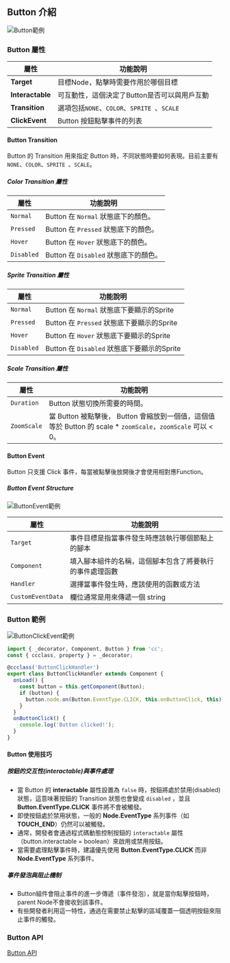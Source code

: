 
## **Button 介紹**

![Button範例](/webgame-engine/assets/cocos/common/Button/ButtonUIExample.png)

### **Button 屬性**

| 屬性   | 功能說明 |
| ------------------- | ------------------------------ |
|**Target**| 目標Node，點擊時需要作用於哪個目標 |
|**Interactable**| 可互動性，這個決定了Button是否可以與用戶互動 |
|**Transition**| 選項包括`NONE`、`COLOR`、`SPRITE `、`SCALE` |
|**ClickEvent**| Button 按鈕點擊事件的列表 |

#### Button Transition

Button 的 Transition 用來指定 Button 時，不同狀態時要如何表現。目前主要有 `NONE`、`COLOR`、`SPRITE `、`SCALE`。

##### Color Transition 屬性

| 屬性   | 功能說明 |
| ------------------- | ------------------------------ |
| `Normal` | Button 在 `Normal` 狀態底下的顏色。|
| `Pressed` | Button 在 `Pressed` 狀態底下的顏色。|
| `Hover` | Button 在 `Hover` 狀態底下的顏色。|
| `Disabled` | Button 在 `Disabled` 狀態底下的顏色。|

##### Sprite Transition 屬性

| 屬性   | 功能說明 |
| ------------------- | ------------------------------ |
| `Normal` | Button 在 `Normal` 狀態底下要顯示的Sprite |
| `Pressed` | Button 在 `Pressed` 狀態底下要顯示的Sprite |
| `Hover` | Button 在 `Hover` 狀態底下要顯示的Sprite |
| `Disabled` | Button 在 `Disabled` 狀態底下要顯示的Sprite |

##### Scale Transition 屬性

| 屬性   | 功能說明 |
| ------------------- | ------------------------------ |
| `Duration` | 	Button 狀態切換所需要的時間。|
| `ZoomScale` | 當 Button 被點擊後， Button 會縮放到一個值，這個值等於 Button 的 scale * `zoomScale`，`zoomScale` 可以 < 0。|

#### Button Event

Button 只支援 Click 事件，每當被點擊後放開後才會使用相對應Function。

##### Button Event Structure

![ButtonEvent範例](/webgame-engine/assets/cocos/common/Button/ButtonEventExample.PNG)

| 屬性   | 功能說明 |
| ------------------- | ------------------------------ |
|`Target`| 事件目標是指當事件發生時應該執行哪個節點上的腳本 |
|`Component`| 填入腳本組件的名稱，這個腳本包含了將要執行的事件處理函數 |
|`Handler`| 選擇當事件發生時，應該使用的函數或方法 |
|`CustomEventData`| 欄位通常是用來傳遞一個 string |

### **Button 範例**

![ButtonClickEvent範例](/webgame-engine/assets/cocos/common/Button/ButtonClickExample.gif)

```ts
import { _decorator, Component, Button } from 'cc';
const { ccclass, property } = _decorator;

@ccclass('ButtonClickHandler')
export class ButtonClickHandler extends Component {
  onLoad() {
    const button = this.getComponent(Button);
    if (button) {
      button.node.on(Button.EventType.CLICK, this.onButtonClick, this);
    }
  }
  onButtonClick() {
    console.log('Button clicked!');
  }
}
```

#### Button 使用技巧

##### 按鈕的交互性(interactable)與事件處理

 - 當 Button 的 **interactable** 屬性設置為 `false` 時，按鈕將處於禁用(disabled)狀態，這意味著按鈕的 Transition 狀態也會變成 `disabled` ，並且 **Button.EventType.CLICK** 事件將不會被觸發。
 - 即使按鈕處於禁用狀態，一般的 **Node.EventType** 系列事件（如 **TOUCH_END**）仍然可以被觸發。
 - 通常，開發者會通過程式碼動態控制按鈕的 `interactable` 屬性（button.interactable = boolean）來啟用或禁用按鈕。
 - 當需要處理點擊事件時，建議優先使用 **Button.EventType.CLICK** 而非 **Node.EventType** 系列事件。

##### 事件發泡與阻止機制

 - Button組件會阻止事件的進一步傳遞（事件發泡），就是當你點擊按鈕時，parent Node不會接收到該事件。
 - 有些開發者利用這一特性，通過在需要禁止點擊的區域覆蓋一個透明按鈕來阻止事件的觸發。


### **Button API**

[Button API](https://docs.cocos.com/creator/3.6/api/zh/class/Button)
